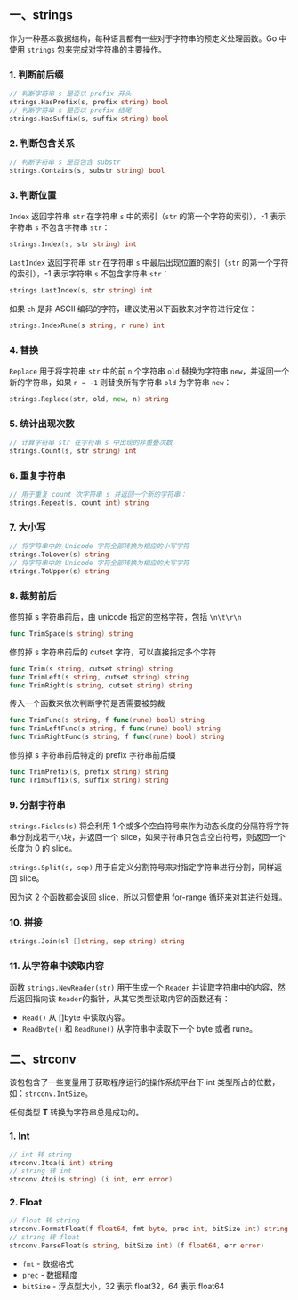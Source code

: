 ## 一、strings

作为一种基本数据结构，每种语言都有一些对于字符串的预定义处理函数。Go 中使用 `strings` 包来完成对字符串的主要操作。

### 1. 判断前后缀

```go
// 判断字符串 s 是否以 prefix 开头
strings.HasPrefix(s, prefix string) bool
// 判断字符串 s 是否以 prefix 结尾
strings.HasSuffix(s, suffix string) bool
```

### 2. 判断包含关系

```go
// 判断字符串 s 是否包含 substr
strings.Contains(s, substr string) bool
```

### 3. 判断位置

`Index` 返回字符串 `str` 在字符串 `s` 中的索引（`str` 的第一个字符的索引），-1 表示字符串 `s` 不包含字符串 `str`：

```go
strings.Index(s, str string) int
```

`LastIndex` 返回字符串 `str` 在字符串 `s` 中最后出现位置的索引（`str` 的第一个字符的索引），-1 表示字符串 `s` 不包含字符串 `str`：

```go
strings.LastIndex(s, str string) int
```

如果 `ch` 是非 ASCII 编码的字符，建议使用以下函数来对字符进行定位：

```go
strings.IndexRune(s string, r rune) int
```

### 4. 替换

`Replace` 用于将字符串 `str` 中的前 `n` 个字符串 `old` 替换为字符串 `new`，并返回一个新的字符串，如果 `n = -1` 则替换所有字符串 `old` 为字符串 `new`：

```go
strings.Replace(str, old, new, n) string
```

### 5. 统计出现次数

```go
// 计算字符串 str 在字符串 s 中出现的非重叠次数
strings.Count(s, str string) int
```

### 6. 重复字符串

```go
// 用于重复 count 次字符串 s 并返回一个新的字符串：
strings.Repeat(s, count int) string
```

### 7. 大小写

```go
// 将字符串中的 Unicode 字符全部转换为相应的小写字符
strings.ToLower(s) string
// 将字符串中的 Unicode 字符全部转换为相应的大写字符
strings.ToUpper(s) string
```

### 8. 裁剪前后

修剪掉 s 字符串前后，由 unicode 指定的空格字符，包括 `\n\t\r\n`

```go
func TrimSpace(s string) string
```

修剪掉 s 字符串前后的 cutset 字符，可以直接指定多个字符

```go
func Trim(s string, cutset string) string
func TrimLeft(s string, cutset string) string
func TrimRight(s string, cutset string) string
```

传入一个函数来依次判断字符是否需要被剪裁

```go
func TrimFunc(s string, f func(rune) bool) string
func TrimLeftFunc(s string, f func(rune) bool) string
func TrimRightFunc(s string, f func(rune) bool) string
```

修剪掉 s 字符串前后特定的 prefix 字符串前后缀

```go
func TrimPrefix(s, prefix string) string
func TrimSuffix(s, suffix string) string
```

### 9. 分割字符串

`strings.Fields(s)` 将会利用 1 个或多个空白符号来作为动态长度的分隔符将字符串分割成若干小块，并返回一个 slice，如果字符串只包含空白符号，则返回一个长度为 0 的 slice。

`strings.Split(s, sep)` 用于自定义分割符号来对指定字符串进行分割，同样返回 slice。

因为这 2 个函数都会返回 slice，所以习惯使用 for-range 循环来对其进行处理。

### 10. 拼接

```go
strings.Join(sl []string, sep string) string
```

### 11. 从字符串中读取内容

函数 `strings.NewReader(str)` 用于生成一个 `Reader` 并读取字符串中的内容，然后返回指向该 `Reader`的指针，从其它类型读取内容的函数还有：

- `Read()` 从 []byte 中读取内容。
- `ReadByte()` 和 `ReadRune()` 从字符串中读取下一个 byte 或者 rune。

## 二、strconv

该包包含了一些变量用于获取程序运行的操作系统平台下 int 类型所占的位数，如：`strconv.IntSize`。

任何类型 **T** 转换为字符串总是成功的。

### 1. Int

```go
// int 转 string
strconv.Itoa(i int) string
// string 转 int
strconv.Atoi(s string) (i int, err error)
```

### 2. Float

```go
// float 转 string
strconv.FormatFloat(f float64, fmt byte, prec int, bitSize int) string
// string 转 float
strconv.ParseFloat(s string, bitSize int) (f float64, err error)
```

- `fmt` - 数据格式
- `prec` - 数据精度
- `bitSize` - 浮点型大小，32 表示 float32，64 表示 float64





